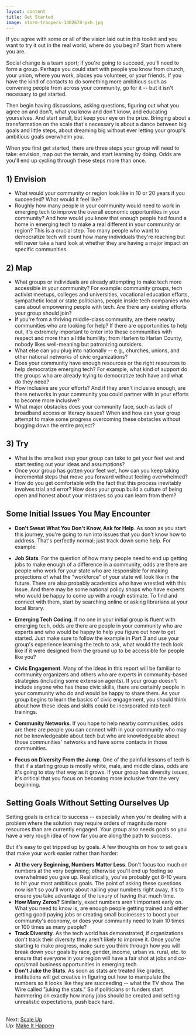 ```yaml
---
layout: content
title: Get Started
image: storm-troopers-1402678-pxh.jpg
---
```

If you agree with some or all of the vision laid out in this toolkit and you want to try it out in the real world, where do you begin?  Start from where you are. 

Social change is a team sport; if you're going to succeed, you'll need to form a group. Perhaps you could start with people you know from church, your union, where you work, places you volunteer, or your friends. If you have the kind of contacts to do something more ambitious such as convening people from across your community, go for it -- but it isn't necessary to get started.

Then begin having discussions, asking questions, figuring out what you agree on and don't, what you know and don't know, and educating yourselves. And start small, but keep your eye on the prize. Bringing about a transformation on the scale that's necessary is about a dance between big goals and little steps, about dreaming big without ever letting your group's ambitious goals overwhelm you.

When you first get started, there are three steps your group will need to take: envision, map out the terrain, and start learning by doing. Odds are you'll end up cycling through these steps more than once.

## 1) Envision

- What would your community or region look like in 10 or 20 years if you succeeded? What would it feel like?  
- Roughly how many people in your community would need to work in emerging tech to improve the overall economic opportunities in your community? And how would you know that enough people had found a home in emerging tech to make a real different in your community or region? This is a crucial step. Too many people who want to democratize tech will count how many individuals they're reaching but will never take a hard look at whether they are having a major impact on specific communities.

## 2) Map

- What groups or individuals are already attempting to make tech more accessible in your community? For example: community groups, tech activist meetups, colleges and universities, vocational education efforts, sympathetic local or state politicians, people inside tech companies who care about empowering people with tech. Are there any existing efforts your group should join?
- If you're from a thriving middle-class community, are there nearby communities who are looking for help? If there are opportunities to help out, it's extremely important to enter into these communities with respect and more than a little humility; from Harlem to Harlan County, nobody likes well-meaning but patronizing outsiders.
- What else can you plug into nationally -- e.g., churches, unions, and other national networks of civic organizations?  
- Does your community have enough resources or the right resources to help democratize emerging tech? For example, what kind of support do the groups who are already trying to democratize tech have and what do they need?
- How inclusive are your efforts? And if they aren't inclusive enough, are there networks in your community you could partner with in your efforts to become more inclusive?
- What major obstacles does your community face, such as lack of broadband access or literacy issues? When and how can your group attempt to make some progress overcoming these obstacles without bogging down the entire project?

## 3) Try

- What is the smallest step your group can take to get your feet wet and start testing out your ideas and assumptions?
- Once your group has gotten your feet wet, how can you keep taking incremental steps that move you forward without feeling overwhelmed? 
- How do you get comfortable with the fact that this process inevitably involves trial and error? How does your group build a culture of being open and honest about your mistakes so you can learn from them?

## Some Initial Issues You May Encounter

- __Don't Sweat What You Don't Know, Ask for Help__.  As soon as you start this journey, you're going to run into issues that you don't know how to address.  That's perfectly normal; just track down some help.  For example:
- __Job Stats__. For the question of how many people need to end up getting jobs to make enough of a difference in a community, odds are there are people who work for your state who are responsible for making projections of what the "workforce" of your state will look like in the future. There are also probably academics who have wrestled with this issue. And there may be some national policy shops who have experts who would be happy to come up with a rough estimate.  To find and connect with them, start by searching online or asking librarians at your local library.  

- __Emerging Tech Coding__. If no one in your initial group is fluent with emerging tech, odds are there are people in your community who are experts and who would be happy to help you figure out how to get started. Just make sure to follow the example in Part 3 and use your group's experience learning the tech to ask, what would the tech look like if it were designed from the ground up to be accessible for people like you?
- __Civic Engagement__. Many of the ideas in this report will be familiar to community organizers and others who are experts in community-based strategies (including some extension agents). If your group doesn't include anyone who has these civic skills, there are certainly people in your community who do and would be happy to share them. As your group begins to learn the basics of civic engagement, you should think about how these ideas and skills could be incorporated into tech trainings.
- __Community Networks__. If you hope to help nearby communities, odds are there are people you can connect with in your community who may not be knowledgeable about tech but who are knowledgeable about those communities' networks and have some contacts in those communities.
- __Focus on Diversity From the Jump__.  One of the painful lessons of tech is that if a starting group is mostly white, male, and middle class, odds are it's going to stay that way as it grows.  If your group has diversity issues, it's critical that you focus on becoming more inclusive from the very beginning.

## Setting Goals Without Setting Ourselves Up

Setting goals is critical to success -- especially when you're dealing with a problem where the solution may require orders of magnitude more resources than are currently engaged. Your group also needs goals so you have a very rough idea of how far you are along the path to success. 

But it's easy to get tripped up by goals. A few thoughts on how to set goals that make your work easier rather than harder:
- __At the very Beginning, Numbers Matter Less__. Don't focus too much on numbers at the very beginning; otherwise you'll end up feeling so overwhelmed you give up. Realistically, you've probably got 8-10 years to hit your most ambitious goals.  The point of asking these questions now isn't so you'll worry about nailing your numbers right away, it's to ensure you take advantage of the luxury of having that much time. 
- __How Many Zeros?__ Similarly, exact numbers aren't important early on. What you need to know is, are enough people getting trained and either getting good paying jobs or creating small businesses to boost your community's economy, or does your community need to train 10 times or 100 times as many people? 
- __Track Diversity__. As the tech world has demonstrated, if organizations don't track their diversity they aren't likely to improve it. Once you're starting to make progress, make sure you think through how you will break down your goals by race, gender, income, urban vs. rural, etc. to ensure that everyone in your region will have a fair shot at jobs and co-ops/small business opportunities in emerging tech.
- __Don't Juke the Stats__. As soon as stats are treated like grades, institutions will get creative in figuring out how to manipulate the numbers so it looks like they are succeeding -- what the TV show The Wire called "juking the stats." So if politicians or funders start hammering on exactly how many jobs should be created and setting unrealistic expectations, push back hard.

<br/>Next: [Scale Up](20-scaling-up.html)
<br/>Up: [Make It Happen](00-index.html)
